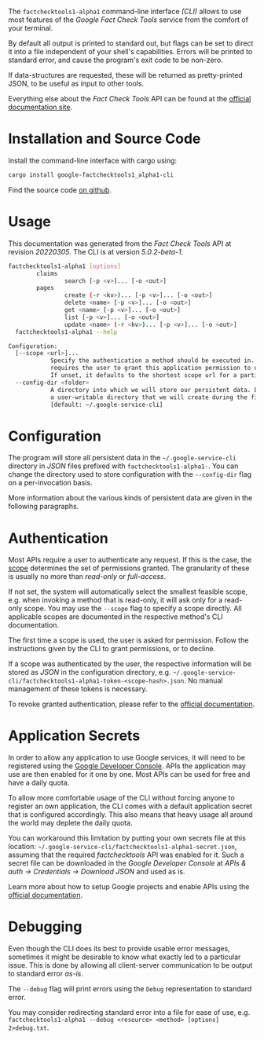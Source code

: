 <!---
DO NOT EDIT !
This file was generated automatically from 'src/generator/templates/cli/README.md.mako'
DO NOT EDIT !
-->
The `factchecktools1-alpha1` command-line interface *(CLI)* allows to use most features of the *Google Fact Check Tools* service from the comfort of your terminal.

By default all output is printed to standard out, but flags can be set to direct it into a file independent of your shell's
capabilities. Errors will be printed to standard error, and cause the program's exit code to be non-zero.

If data-structures are requested, these will be returned as pretty-printed JSON, to be useful as input to other tools.

Everything else about the *Fact Check Tools* API can be found at the
[official documentation site](https://developers.google.com/fact-check/tools/api/).

# Installation and Source Code

Install the command-line interface with cargo using:

```bash
cargo install google-factchecktools1_alpha1-cli
```

Find the source code [on github](https://github.com/Byron/google-apis-rs/tree/main/gen/factchecktools1_alpha1-cli).

# Usage

This documentation was generated from the *Fact Check Tools* API at revision *20220305*. The CLI is at version *5.0.2-beta-1*.

```bash
factchecktools1-alpha1 [options]
        claims
                search [-p <v>]... [-o <out>]
        pages
                create (-r <kv>)... [-p <v>]... [-o <out>]
                delete <name> [-p <v>]... [-o <out>]
                get <name> [-p <v>]... [-o <out>]
                list [-p <v>]... [-o <out>]
                update <name> (-r <kv>)... [-p <v>]... [-o <out>]
  factchecktools1-alpha1 --help

Configuration:
  [--scope <url>]...
            Specify the authentication a method should be executed in. Each scope
            requires the user to grant this application permission to use it.
            If unset, it defaults to the shortest scope url for a particular method.
  --config-dir <folder>
            A directory into which we will store our persistent data. Defaults to
            a user-writable directory that we will create during the first invocation.
            [default: ~/.google-service-cli]

```

# Configuration

The program will store all persistent data in the `~/.google-service-cli` directory in *JSON* files prefixed with `factchecktools1-alpha1-`.  You can change the directory used to store configuration with the `--config-dir` flag on a per-invocation basis.

More information about the various kinds of persistent data are given in the following paragraphs.

# Authentication

Most APIs require a user to authenticate any request. If this is the case, the [scope][scopes] determines the 
set of permissions granted. The granularity of these is usually no more than *read-only* or *full-access*.

If not set, the system will automatically select the smallest feasible scope, e.g. when invoking a
method that is read-only, it will ask only for a read-only scope. 
You may use the `--scope` flag to specify a scope directly. 
All applicable scopes are documented in the respective method's CLI documentation.

The first time a scope is used, the user is asked for permission. Follow the instructions given 
by the CLI to grant permissions, or to decline.

If a scope was authenticated by the user, the respective information will be stored as *JSON* in the configuration
directory, e.g. `~/.google-service-cli/factchecktools1-alpha1-token-<scope-hash>.json`. No manual management of these tokens
is necessary.

To revoke granted authentication, please refer to the [official documentation][revoke-access].

# Application Secrets

In order to allow any application to use Google services, it will need to be registered using the 
[Google Developer Console][google-dev-console]. APIs the application may use are then enabled for it
one by one. Most APIs can be used for free and have a daily quota.

To allow more comfortable usage of the CLI without forcing anyone to register an own application, the CLI
comes with a default application secret that is configured accordingly. This also means that heavy usage
all around the world may deplete the daily quota.

You can workaround this limitation by putting your own secrets file at this location: 
`~/.google-service-cli/factchecktools1-alpha1-secret.json`, assuming that the required *factchecktools* API 
was enabled for it. Such a secret file can be downloaded in the *Google Developer Console* at 
*APIs & auth -> Credentials -> Download JSON* and used as is.

Learn more about how to setup Google projects and enable APIs using the [official documentation][google-project-new].


# Debugging

Even though the CLI does its best to provide usable error messages, sometimes it might be desirable to know
what exactly led to a particular issue. This is done by allowing all client-server communication to be 
output to standard error *as-is*.

The `--debug` flag will print errors using the `Debug` representation to standard error.

You may consider redirecting standard error into a file for ease of use, e.g. `factchecktools1-alpha1 --debug <resource> <method> [options] 2>debug.txt`.


[scopes]: https://developers.google.com/+/api/oauth#scopes
[revoke-access]: http://webapps.stackexchange.com/a/30849
[google-dev-console]: https://console.developers.google.com/
[google-project-new]: https://developers.google.com/console/help/new/
